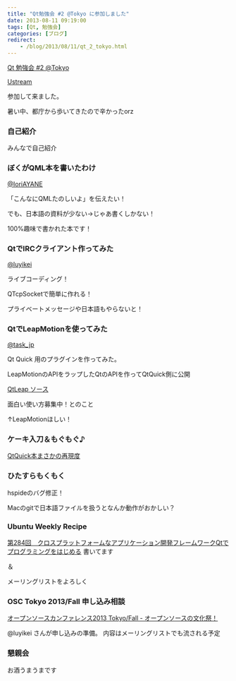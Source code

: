 ```yaml
---
title: "Qt勉強会 #2 @Tokyo に参加しました"
date: 2013-08-11 09:19:00
tags: [Qt, 勉強会]
categories: [ブログ]
redirect:
    - /blog/2013/08/11/qt_2_tokyo.html
---
```


[Qt 勉強会 #2 @Tokyo][1]

 [1]: http://qt-users.doorkeeper.jp/events/5014

[Ustream][2]

 [2]: http://www.ustream.tv/channel/qt-%E9%96%A2%E6%9D%B1%E5%8B%89%E5%BC%B7%E4%BC%9A

参加して来ました。

暑い中、都庁から歩いてきたので辛かったorz

### 自己紹介

みんなで自己紹介

### ぼくがQML本を書いたわけ

[@IoriAYANE][3]

 [3]: https://twitter.com/IoriAYANE

「こんなにQMLたのしいよ」を伝えたい！

でも、日本語の資料が少ない→じゃあ書くしかない！

100%趣味で書かれた本です！

### QtでIRCクライアント作ってみた

[@luyikei][4]

 [4]: https://twitter.com/luyikei

ライブコーディング！

QTcpSocketで簡単に作れる！

プライベートメッセージや日本語もやらないと！

### QtでLeapMotionを使ってみた

[@task_jp][5]

 [5]: https://twitter.com/task_jp

Qt Quick 用のプラグインを作ってみた。

LeapMotionのAPIをラップしたQtのAPIを作ってQtQuick側に公開

[QtLeap ソース][6]

 [6]: git://git.qtquick.me/qmlplugins/qtleap

面白い使い方募集中！とのこと

↑LeapMotionほしい！

### ケーキ入刀＆もぐもぐ♪

[QtQuick本まさかの再現度][7]

 [7]: http://instagram.com/p/c0nZP_Pb5e/

### ひたすらもくもく

hspideのバグ修正！

Macのgitで日本語ファイルを扱うとなんか動作がおかしい？

### Ubuntu Weekly Recipe

[第284回　クロスプラットフォームなアプリケーション開発フレームワークQtでプログラミングをはじめる][8] 書いてます

 [8]: http://gihyo.jp/admin/serial/01/ubuntu-recipe/0284

＆

メーリングリストをよろしく

### OSC Tokyo 2013/Fall 申し込み相談

[オープンソースカンファレンス2013 Tokyo/Fall - オープンソースの文化祭！][9]

 [9]: http://www.ospn.jp/osc2013-fall/

@luyikei さんが申し込みの準備。 内容はメーリングリストでも流される予定

### 懇親会

お酒うまうまです
